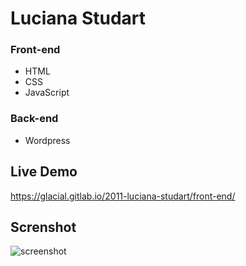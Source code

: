 # Luciana Studart

### Front-end 

* HTML
* CSS
* JavaScript

### Back-end

* Wordpress

## Live Demo

https://glacial.gitlab.io/2011-luciana-studart/front-end/

## Screnshot

![screenshot](design/layout.png)